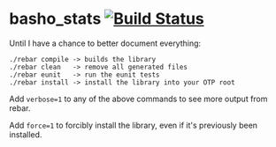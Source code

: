 # basho_stats [![Build Status](https://secure.travis-ci.org/basho/basho_stats.png?branch=master)](http://travis-ci.org/basho/basho_stats)

Until I have a chance to better document everything:

    ./rebar compile -> builds the library
    ./rebar clean   -> remove all generated files
    ./rebar eunit   -> run the eunit tests
    ./rebar install -> install the library into your OTP root

Add `verbose=1` to any of the above commands to see more output from rebar.

Add `force=1` to forcibly install the library, even if it's previously been installed.
